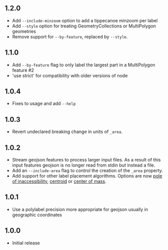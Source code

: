 ## 1.2.0

* Add `--include-minzoom` option to add a tippecanoe minzoom per label
* Add `--style` option for treating GeometryCollections or MultiPolygon geometries
* Remove support for `--by-feature`, replaced by `--style`.

## 1.1.0

* Add `--by-feature` flag to only label the largest part in a MultiPolygon feature #2
* 'use strict' for compatibility with older versions of node

## 1.0.4

* Fixes to usage and add `--help`

## 1.0.3

* Revert undeclared breaking change in units of `_area`.

## 1.0.2

* Stream geojson features to process larger input files. As a result of this input features geojson is no longer read from stdin but instead a file.
* Add an `--include-area` flag to control the creation of the `_area` property.
* Add support for other label placement algorithms. Options are now [pole of inaccessibility](polylabel), [centroid](http://turfjs.org/docs/#centroid) or [center of mass](http://turfjs.org/docs/#centerofmass).

## 1.0.1

* Use a polylabel precision more appropriate for geojson usually in geographic coordinates

## 1.0.0

* Initial release

